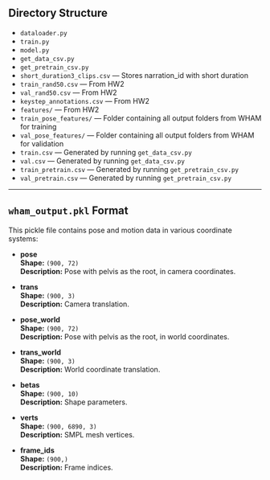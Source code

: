## Directory Structure

- `dataloader.py`
- `train.py`
- `model.py`
- `get_data_csv.py` 
- `get_pretrain_csv.py`
- `short_duration3_clips.csv` — Stores narration_id with short duration
- `train_rand50.csv` — From HW2
- `val_rand50.csv` — From HW2
- `keystep_annotations.csv` — From HW2
- `features/` — From HW2
- `train_pose_features/` — Folder containing all output folders from WHAM for training
- `val_pose_features/` — Folder containing all output folders from WHAM for validation
- `train.csv` — Generated by running `get_data_csv.py`
- `val.csv` — Generated by running `get_data_csv.py`
- `train_pretrain.csv` — Generated by running `get_pretrain_csv.py`
- `val_pretrain.csv` — Generated by running `get_pretrain_csv.py`


---

## `wham_output.pkl` Format

This pickle file contains pose and motion data in various coordinate systems:

- **pose**  
  **Shape:** `(900, 72)`  
  **Description:** Pose with pelvis as the root, in camera coordinates.

- **trans**  
  **Shape:** `(900, 3)`  
  **Description:** Camera translation.

- **pose_world**  
  **Shape:** `(900, 72)`  
  **Description:** Pose with pelvis as the root, in world coordinates.

- **trans_world**  
  **Shape:** `(900, 3)`  
  **Description:** World coordinate translation.

- **betas**  
  **Shape:** `(900, 10)`  
  **Description:** Shape parameters.

- **verts**  
  **Shape:** `(900, 6890, 3)`  
  **Description:** SMPL mesh vertices.

- **frame_ids**  
  **Shape:** `(900,)`  
  **Description:** Frame indices.
